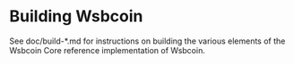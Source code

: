Building Wsbcoin
================

See doc/build-*.md for instructions on building the various
elements of the Wsbcoin Core reference implementation of Wsbcoin.
